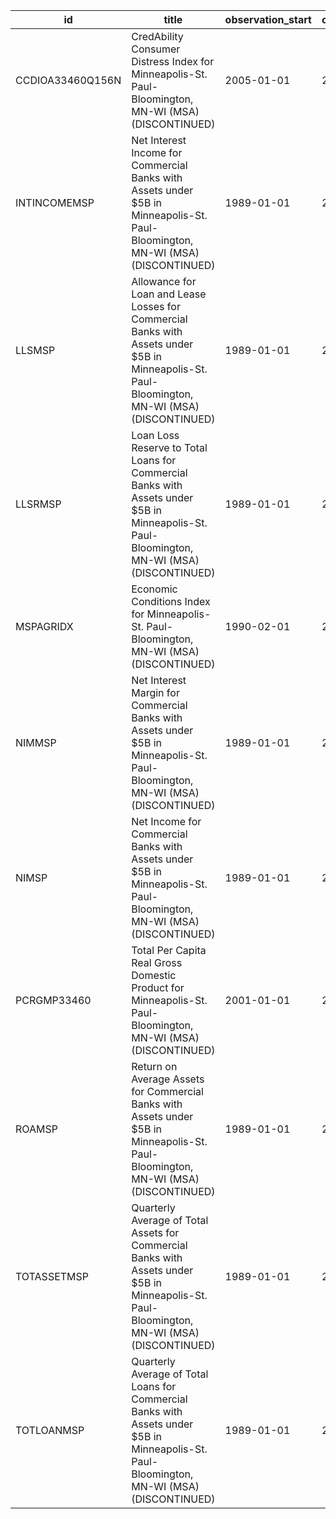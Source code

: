 | id               | title                                                                                                                                          | observation_start   | observation_end   |
|------------------|------------------------------------------------------------------------------------------------------------------------------------------------|---------------------|-------------------|
| CCDIOA33460Q156N | CredAbility Consumer Distress Index for Minneapolis-St. Paul-Bloomington, MN-WI (MSA) (DISCONTINUED)                                           | 2005-01-01          | 2013-01-01        |
| INTINCOMEMSP     | Net Interest Income for Commercial Banks with Assets under $5B in Minneapolis-St. Paul-Bloomington, MN-WI (MSA) (DISCONTINUED)                 | 1989-01-01          | 2020-07-01        |
| LLSMSP           | Allowance for Loan and Lease Losses for Commercial Banks with Assets under $5B in Minneapolis-St. Paul-Bloomington, MN-WI (MSA) (DISCONTINUED) | 1989-01-01          | 2020-07-01        |
| LLSRMSP          | Loan Loss Reserve to Total Loans for Commercial Banks with Assets under $5B in Minneapolis-St. Paul-Bloomington, MN-WI (MSA) (DISCONTINUED)    | 1989-01-01          | 2020-07-01        |
| MSPAGRIDX        | Economic Conditions Index for Minneapolis-St. Paul-Bloomington, MN-WI (MSA) (DISCONTINUED)                                                     | 1990-02-01          | 2019-12-01        |
| NIMMSP           | Net Interest Margin for Commercial Banks with Assets under $5B in Minneapolis-St. Paul-Bloomington, MN-WI (MSA) (DISCONTINUED)                 | 1989-01-01          | 2020-07-01        |
| NIMSP            | Net Income for Commercial Banks with Assets under $5B in Minneapolis-St. Paul-Bloomington, MN-WI (MSA) (DISCONTINUED)                          | 1989-01-01          | 2020-07-01        |
| PCRGMP33460      | Total Per Capita Real Gross Domestic Product for Minneapolis-St. Paul-Bloomington, MN-WI (MSA) (DISCONTINUED)                                  | 2001-01-01          | 2017-01-01        |
| ROAMSP           | Return on Average Assets for Commercial Banks with Assets under $5B in Minneapolis-St. Paul-Bloomington, MN-WI (MSA) (DISCONTINUED)            | 1989-01-01          | 2020-07-01        |
| TOTASSETMSP      | Quarterly Average of Total Assets for Commercial Banks with Assets under $5B in Minneapolis-St. Paul-Bloomington, MN-WI (MSA) (DISCONTINUED)   | 1989-01-01          | 2020-07-01        |
| TOTLOANMSP       | Quarterly Average of Total Loans for Commercial Banks with Assets under $5B in Minneapolis-St. Paul-Bloomington, MN-WI (MSA) (DISCONTINUED)    | 1989-01-01          | 2020-07-01        |